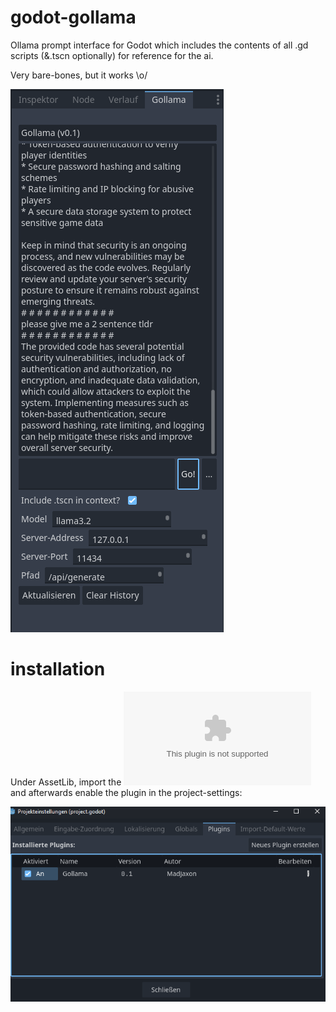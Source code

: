 # godot-gollama
Ollama prompt interface for Godot which includes the contents of all .gd scripts (&amp;.tscn optionally) for reference for the ai.

Very bare-bones, but it works \o/


![example](https://github.com/MadJaxon/godot-gollama/blob/master/example.PNG?raw=true)


# installation
Under AssetLib, import the ![gollama.zip](https://github.com/MadJaxon/godot-gollama/blob/master/gollama.zip) and afterwards enable the plugin in the project-settings:

![enable_plugin](https://github.com/MadJaxon/godot-gollama/blob/master/enable_plugin.png?raw=true)
